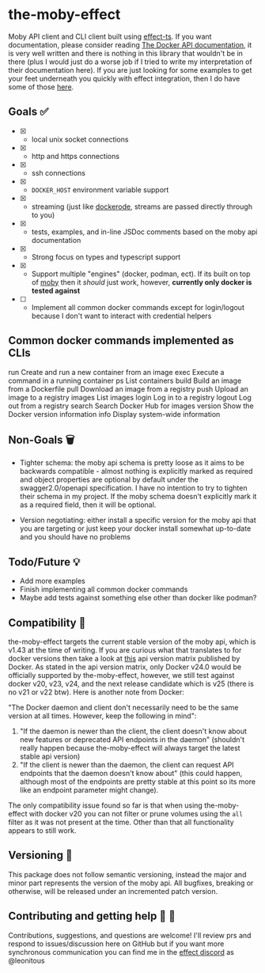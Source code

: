 # the-moby-effect

Moby API client and CLI client built using [effect-ts](http://effect.website). If you want documentation, please consider reading [The Docker API documentation](https://docs.docker.com/engine/api/latest), it is very well written and there is nothing in this library that wouldn't be in there (plus I would just do a worse job if I tried to write my interpretation of their documentation here). If you are just looking for some examples to get your feet underneath you quickly with effect integration, then I do have some of those [here](./examples/).

## Goals :white_check_mark:

- [x] - local unix socket connections
- [x] - http and https connections
- [x] - ssh connections
- [x] - `DOCKER_HOST` environment variable support
- [x] - streaming (just like [dockerode](https://github.com/apocas/dockerode), streams are passed directly through to you)
- [x] - tests, examples, and in-line JSDoc comments based on the moby api documentation
- [x] - Strong focus on types and typescript support
- [x] - Support multiple "engines" (docker, podman, ect). If its built on top of [moby](https://github.com/moby/moby) then it _should_ just work, however, __currently only docker is tested against__
- [ ] - Implement all common docker commands except for login/logout because I don't want to interact with credential helpers

## Common docker commands implemented as CLIs
run         Create and run a new container from an image
exec        Execute a command in a running container
ps          List containers
build       Build an image from a Dockerfile
pull        Download an image from a registry
push        Upload an image to a registry
images      List images
login       Log in to a registry
logout      Log out from a registry
search      Search Docker Hub for images
version     Show the Docker version information
info        Display system-wide information

## Non-Goals :wastebasket:

- Tighter schema: the moby api schema is pretty loose as it aims to be backwards compatible - almost nothing is explicitly marked as required and object properties are optional by default under the swagger2.0/openapi specification. I have no intention to try to tighten their schema in my project. If the moby schema doesn't explicitly mark it as a required field, then it will be optional.

- Version negotiating: either install a specific version for the moby api that you are targeting or just keep your docker install somewhat up-to-date and you should have no problems

## Todo/Future :bulb:
- Add more examples
- Finish implementing all common docker commands
- Maybe add tests against something else other than docker like podman?

## Compatibility :closed_lock_with_key:

the-moby-effect targets the current stable version of the moby api, which is v1.43 at the time of writing. If you are curious what that translates to for docker versions then take a look at [this](https://docs.docker.com/engine/api/#api-version-matrix) api version matrix published by Docker. As stated in the api version matrix, only Docker v24.0 would be officially supported by the-moby-effect, however, we still test against docker v20, v23, v24, and the next release candidate which is v25 (there is no v21 or v22 btw). Here is another note from Docker:

"The Docker daemon and client don't necessarily need to be the same version at all times. However, keep the following in mind":
1. "If the daemon is newer than the client, the client doesn't know about new features or deprecated API endpoints in the daemon" (shouldn't really happen because the-moby-effect will always target the latest stable api version)
2. "If the client is newer than the daemon, the client can request API endpoints that the daemon doesn't know about" (this could happen, although most of the endpoints are pretty stable at this point so its more like an endpoint parameter might change).

The only compatibility issue found so far is that when using the-moby-effect with docker v20 you can not filter or prune volumes using the `all` filter as it was not present at the time. Other than that all functionality appears to still work.

## Versioning :rotating_light:

This package does not follow semantic versioning, instead the major and minor part represents the version of the moby api. All bugfixes, breaking or otherwise, will be released under an incremented patch version.

## Contributing and getting help :speech_balloon: :beers:

Contributions, suggestions, and questions are welcome! I'll review prs and respond to issues/discussion here on GitHub but if you want more synchronous communication you can find me in the [effect discord](https://discord.gg/effect-ts) as @leonitous
